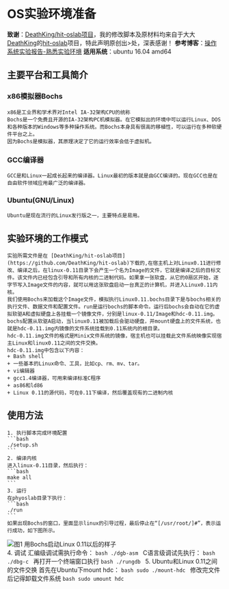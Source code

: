 # OS实验环境准备

**致谢**：[DeathKing/hit-oslab项目](https://github.com/DeathKing/hit-oslab)，我的修改脚本及原材料均来自于大大[DeathKing](https://github.com/DeathKing)的[hit-oslab](https://github.com/DeathKing/hit-oslab)项目，特此声明原创出>处，深表感谢！
**参考博客**：[操作系统实验报告-熟悉实验环境](http://www.cnblogs.com/tradoff/p/5693710.html)
**适用系统**：ubuntu 16.04 amd64

## 主要平台和工具简介
### x86模拟器Bochs
    x86是工业界和学术界对Intel IA-32架构CPU的统称   
    Bochs是一个免费且开源的IA-32架构PC机模拟器。在它模拟出的环境中可以运行Linux、DOS和各种版本的Windows等多种操作系统。而Bochs本身具有很高的移植性，可以运行在多种软硬件平台之上。   
    因为Bochs是模拟器，其原理决定了它的运行效率会低于虚拟机。

### GCC编译器
    GCC是和Linux一起成长起来的编译器。Linux最初的版本就是由GCC编译的。现在GCC也是在自由软件领域应用最广泛的编译器。

### Ubuntu(GNU/Linux)
    Ubuntu是现在流行的Linux发行版之一，主要特点是易用。

## 实验环境的工作模式
    实验所需文件是在 [DeathKing/hit-oslab项目](https://github.com/DeathKing/hit-oslab)下载的,在宿主机上对Linux0.11进行修改、编译之后，在linux-0.11目录下会产生一个名为Image的文件，它就是编译之后的目标文件。该文件内已经包含引导和所有内核的二进制代码。如果拿一张软盘，从它的0扇区开始，逐字节写入Image文件的内容，就可以用这张软盘启动一台真正的计算机，并进入Linux0.11内核。
    我们使用Bochs来加载这个Image文件，模拟执行Linux0.11.bochs目录下是与bochs相关的执行文件、数据文件和配置文件。run是运行bochs的脚本命令。运行后bochs会自动在它的虚拟软驱A和虚拟硬盘上各挂载一个镜像文件，分别是linux-0.11/Image和hdc-0.11.img。bochs配置从软驱A启动，当linux0.11被加载后会驱动硬盘，并mount硬盘上的文件系统，也就是hdc-0.11.img内镜像的文件系统挂载到0.11系统内的根目录。   
    hdc-0.11.img文件的格式是Minix文件系统的镜像，宿主机也可以挂载此文件系统映像实现宿主Linux和linux0.11之间的文件交换。   
    hdc-0.11.img中包含以下内容：   
	+ Bash shell
	+ 一些基本的Linux命令、工具，比如cp、rm、mv、tar。
	+ vi编辑器
	+ gcc1.4编译器，可用来编译标准C程序
	+ as86和ld86
	+ Linux 0.11的源代码，可在0.11下编译，然后覆盖现有的二进制内核

## 使用方法
    1. 执行脚本完成环境配置
	```bash
	./setup.sh
	```
    2. 编译内核   
	进入linux-0.11目录，然后执行：
	```bash
	make all
	```
    3. 运行
	在phyoslab目录下执行：
	```bash
	./run
	```
	如果出现Bochs的窗口，里面显示linux的引导过程，最后停止在“[/usr/root/]#”，表示运行成功，如下图所示。
![图1 用Bochs启动Linux 0.11以后的样子](https://github.com/junbo-hu/phy_os/blob/master/1-exper01-env/images/bochs_run_linux0.11_first.PNG)    
    4. 调试
	汇编级调试需执行命令：
	```bash
	./dgb-asm
	```
	C语言级调试先执行：
	```bash
	./dbg-c
	```
	再打开一个终端窗口执行
	```bash
	./rungdb
	```
    5. Ubuntu和Linux 0.11之间的文件交换
	首先在Ubuntu下mount hdc：
	```bash
	sudo ./mount-hdc
	```
	修改完文件后记得卸载文件系统
	```bash
	sudo umount hdc
	```
